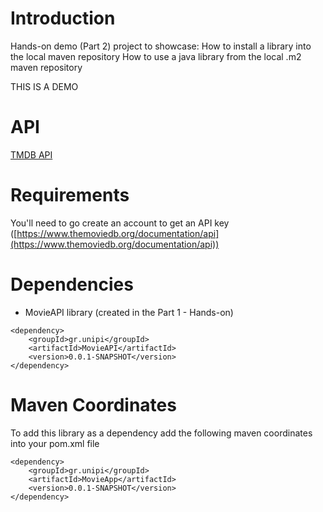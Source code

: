 # Introduction
Hands-on demo (Part 2) project to showcase: 
How to install a library into the local maven repository
How to use a java library from the local .m2 maven repository

THIS IS A DEMO


# API
[TMDB API](https://developers.themoviedb.org/3/getting-started/introduction)

# Requirements
You'll need to go create an account to get an API key ([https://www.themoviedb.org/documentation/api](https://www.themoviedb.org/documentation/api))


# Dependencies

 - MovieAPI library (created in the Part 1 - Hands-on)
 
``` 
<dependency>
	<groupId>gr.unipi</groupId>
	<artifactId>MovieAPI</artifactId>
	<version>0.0.1-SNAPSHOT</version>
</dependency>
```

# Maven Coordinates

To add this library as a dependency add the following maven coordinates into your pom.xml file

    <dependency>
	    <groupId>gr.unipi</groupId>
	    <artifactId>MovieApp</artifactId>
	    <version>0.0.1-SNAPSHOT</version>
	</dependency>
